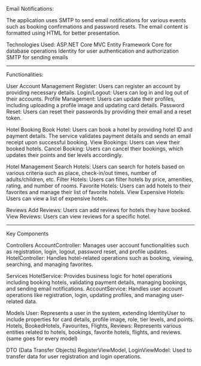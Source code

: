 



Email Notifications:

The application uses SMTP to send email notifications for various events such as booking confirmations and password resets. The email content is formatted using HTML for better presentation.

Technologies Used:
    ASP.NET Core MVC
    Entity Framework Core for database operations
    Identity for user authentication and authorization
    SMTP for sending emails

 ----------------------------------------------------------------------------------------------------------------------------------------------------------------------------------------------------------------

Functionalities:

User Account Management
    Register: Users can register an account by providing necessary details.
    Login/Logout: Users can log in and log out of their accounts.
    Profile Management: Users can update their profiles, including uploading a profile image and updating card details.
    Password Reset: Users can reset their passwords by providing their email and a reset token.

Hotel Booking
    Book Hotel: Users can book a hotel by providing hotel ID and payment details. The service validates payment details and sends an email receipt upon successful booking.
    View Bookings: Users can view their booked hotels.
    Cancel Booking: Users can cancel their bookings, which updates their points and tier levels accordingly.

Hotel Management
    Search Hotels: Users can search for hotels based on various criteria such as place, check-in/out times, number of adults/children, etc.
    Filter Hotels: Users can filter hotels by price, amenities, rating, and number of rooms.
    Favorite Hotels: Users can add hotels to their favorites and manage their list of favorite hotels.
    View Expensive Hotels: Users can view a list of expensive hotels.

Reviews
    Add Reviews: Users can add reviews for hotels they have booked.
    View Reviews: Users can view reviews for a specific hotel.

    
 ----------------------------------------------------------------------------------------------------------------------------------------------------------------------------------------------------------------

 
Key Components

  Controllers
        AccountController: Manages user account functionalities such as registration, login, logout, password reset, and profile updates.
        HotelController: Handles hotel-related operations such as booking, viewing, searching, and managing favorites.

  Services
        HotelService: Provides business logic for hotel operations including booking hotels, validating payment details, managing bookings, and sending email notifications.
        AccountService: Handles user account operations like registration, login, updating profiles, and managing user-related data.

   Models
        User: Represents a user in the system, extending IdentityUser to include properties for card details, profile image, role, tier levels, and points.
        Hotels, BookedHotels, Favourites, Flights, Reviews: Represents various entities related to hotels, bookings, favorite hotels, flights, and reviews.
        (same goes for every model)

  DTO (Data Transfer Objects)
        RegisterViewModel, LoginViewModel: Used to transfer data for user registration and login operations.



